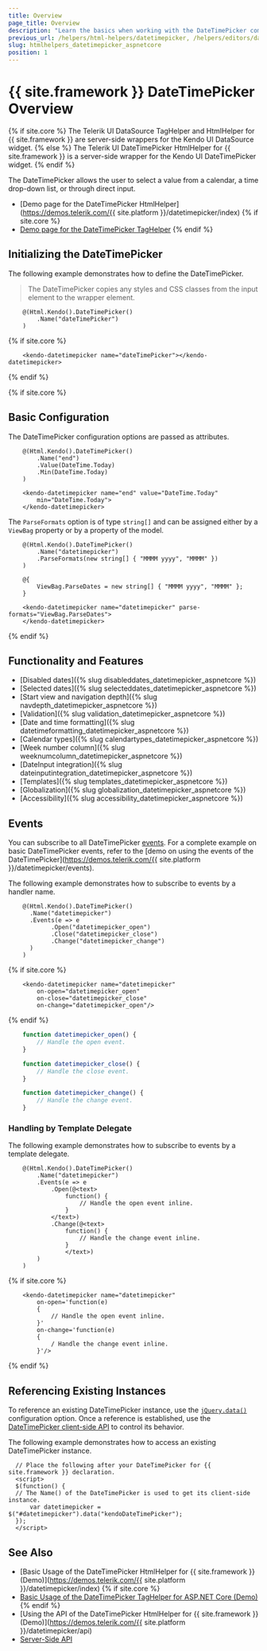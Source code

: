 ```yaml
---
title: Overview
page_title: Overview
description: "Learn the basics when working with the DateTimePicker component for {{ site.framework }}."
previous_url: /helpers/html-helpers/datetimepicker, /helpers/editors/datetimepicker/overview
slug: htmlhelpers_datetimepicker_aspnetcore
position: 1
---
```


# {{ site.framework }} DateTimePicker Overview

{% if site.core %}
The Telerik UI DataSource TagHelper and HtmlHelper for {{ site.framework }} are server-side wrappers for the Kendo UI DataSource widget.
{% else %}
The Telerik UI DateTimePicker HtmlHelper for {{ site.framework }} is a server-side wrapper for the Kendo UI DateTimePicker widget.
{% endif %}

The DateTimePicker allows the user to select a value from a calendar, a time drop-down list, or through direct input.

* [Demo page for the DateTimePicker HtmlHelper](https://demos.telerik.com/{{ site.platform }}/datetimepicker/index)
{% if site.core %}
* [Demo page for the DateTimePicker TagHelper](https://demos.telerik.com/aspnet-core/datetimepicker/tag-helper)
{% endif %}

## Initializing the DateTimePicker

The following example demonstrates how to define the DateTimePicker.

> The DateTimePicker copies any styles and CSS classes from the input element to the wrapper element.

```HtmlHelper
    @(Html.Kendo().DateTimePicker()
        .Name("dateTimePicker")
    )
```
{% if site.core %}
```TagHelper
    <kendo-datetimepicker name="dateTimePicker"></kendo-datetimepicker>
```
{% endif %}

{% if site.core %}
## Basic Configuration

The DateTimePicker configuration options are passed as attributes.

```HtmlHelper
    @(Html.Kendo().DateTimePicker()
        .Name("end")
        .Value(DateTime.Today)
        .Min(DateTime.Today)
    )
```
```TagHelper
    <kendo-datetimepicker name="end" value="DateTime.Today"
        min="DateTime.Today">
    </kendo-datetimepicker>
```

The `ParseFormats` option is of type `string[]` and can be assigned either by a `ViewBag` property or by a property of the model.

```HtmlHelper
    @(Html.Kendo().DateTimePicker()
        .Name("datetimepicker")
        .ParseFormats(new string[] { "MMMM yyyy", "MMMM" })
    )
```

```TagHelper
    @{
        ViewBag.ParseDates = new string[] { "MMMM yyyy", "MMMM" };
    }

    <kendo-datetimepicker name="datetimepicker" parse-formats="ViewBag.ParseDates">
    </kendo-datetimepicker>
```
{% endif %}

## Functionality and Features

* [Disabled dates]({% slug disableddates_datetimepicker_aspnetcore %})
* [Selected dates]({% slug selecteddates_datetimepicker_aspnetcore %})
* [Start view and navigation depth]({% slug navdepth_datetimepicker_aspnetcore %})
* [Validation]({% slug validation_datetimepicker_aspnetcore %})
* [Date and time formatting]({% slug datetimeformatting_datetimepicker_aspnetcore %})
* [Calendar types]({% slug calendartypes_datetimepicker_aspnetcore %})
* [Week number column]({% slug weeknumcolumn_datetimepicker_aspnetcore %})
* [DateInput integration]({% slug dateinputintegration_datetimepicker_aspnetcore %})
* [Templates]({% slug templates_datetimepicker_aspnetcore %})
* [Globalization]({% slug globalization_datetimepicker_aspnetcore %})
* [Accessibility]({% slug accessibility_datetimepicker_aspnetcore %})

## Events

You can subscribe to all DateTimePicker [events](/api/datetimepicker). For a complete example on basic DateTimePicker events, refer to the [demo on using the events of the DateTimePicker](https://demos.telerik.com/{{ site.platform }}/datetimepicker/events).

The following example demonstrates how to subscribe to events by a handler name.

```HtmlHelper
    @(Html.Kendo().DateTimePicker()
      .Name("datetimepicker")
      .Events(e => e
            .Open("datetimepicker_open")
            .Close("datetimepicker_close")
            .Change("datetimepicker_change")
      )
    )
```
{% if site.core %}
```TagHelper
    <kendo-datetimepicker name="datetimepicker"
        on-open="datetimepicker_open"
        on-close="datetimepicker_close"
        on-change="datetimepicker_open"/>
```
{% endif %}
```JavaScript
    function datetimepicker_open() {
        // Handle the open event.
    }

    function datetimepicker_close() {
        // Handle the close event.
    }

    function datetimepicker_change() {
        // Handle the change event.
    }

```

### Handling by Template Delegate

The following example demonstrates how to subscribe to events by a template delegate.

```HtmlHelper
    @(Html.Kendo().DateTimePicker()
        .Name("datetimepicker")
        .Events(e => e
            .Open(@<text>
                function() {
                    // Handle the open event inline.
                }
            </text>)
            .Change(@<text>
                function() {
                    // Handle the change event inline.
                }
                </text>)
        )
    )
```
{% if site.core %}
```TagHelper
    <kendo-datetimepicker name="datetimepicker"
        on-open='function(e)
        {
            // Handle the open event inline.
        }'
        on-change='function(e)
        {
            / Handle the change event inline.
        }'/>
```
{% endif %}

## Referencing Existing Instances

To reference an existing  DateTimePicker instance, use the [`jQuery.data()`](http://api.jquery.com/jQuery.data/) configuration option. Once a reference is established, use the [DateTimePicker client-side API](https://docs.telerik.com/kendo-ui/api/javascript/ui/datetimepicker#methods) to control its behavior.

The following example demonstrates how to access an existing DateTimePicker instance.

      // Place the following after your DateTimePicker for {{ site.framework }} declaration.
      <script>
      $(function() {
      // The Name() of the DateTimePicker is used to get its client-side instance.
          var datetimepicker = $("#datetimepicker").data("kendoDateTimePicker");
      });
      </script>

## See Also

* [Basic Usage of the DateTimePicker HtmlHelper for {{ site.framework }} (Demo)](https://demos.telerik.com/{{ site.platform }}/datetimepicker/index)
{% if site.core %}
* [Basic Usage of the DateTimePicker TagHelper for ASP.NET Core (Demo)](https://demos.telerik.com/aspnet-core/datetimepicker/tag-helper)
{% endif %}
* [Using the API of the DateTimePicker HtmlHelper for {{ site.framework }} (Demo)](https://demos.telerik.com/{{ site.platform }}/datetimepicker/api)
* [Server-Side API](/api/datetimepicker)

